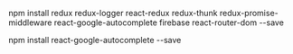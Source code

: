 
npm install redux redux-logger react-redux redux-thunk redux-promise-middleware react-google-autocomplete firebase react-router-dom --save

npm install react-google-autocomplete --save

